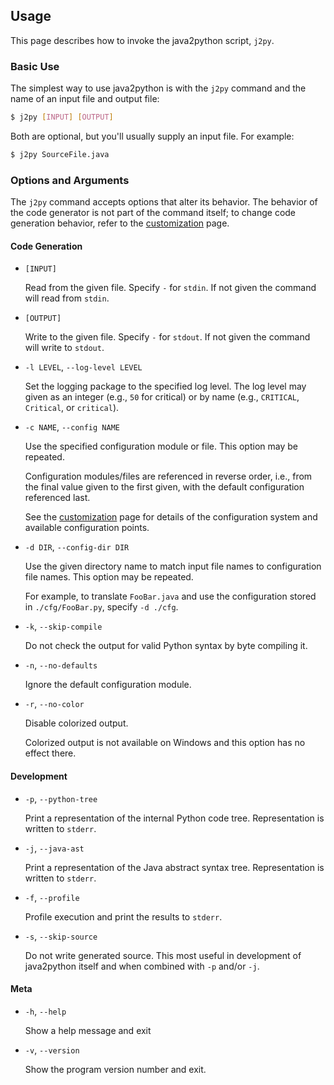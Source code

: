 ## Usage

This page describes how to invoke the java2python script, `j2py`.


### Basic Use

The simplest way to use java2python is with the `j2py` command
and the name of an input file and output file:

```bash
$ j2py [INPUT] [OUTPUT]
```

Both are optional, but you'll usually supply an input file.  For example:

```bash
$ j2py SourceFile.java
```


### Options and Arguments

The `j2py` command accepts options that alter its behavior.
The behavior of the code generator is not part of the command itself;
to change code generation behavior, refer to the [customization](customization.md)
page.


#### Code Generation

  * `[INPUT]`

    Read from the given file.  Specify `-` for `stdin`.  If not
    given the command will read from `stdin`.

  * `[OUTPUT]`

    Write to the given file.  Specify `-` for `stdout`.  If not
    given the command will write to `stdout`.

  * `-l LEVEL`, `--log-level LEVEL`

    Set the logging package to the specified log level.  The log level
    may given as an integer (e.g., `50` for critical) or by name
    (e.g., `CRITICAL`, `Critical`, or `critical`).

  * `-c NAME`, `--config NAME`

    Use the specified configuration module or file.  This option may
    be repeated.

    Configuration modules/files are referenced in reverse order, i.e.,
    from the final value given to the first given, with the default
    configuration referenced last.

    See the [customization](customization.md) page for details of the
    configuration system and available configuration points.

  * `-d DIR`, `--config-dir DIR`

    Use the given directory name to match input file names to
    configuration file names.  This option may be repeated.
    
    For example, to translate
    `FooBar.java` and use the configuration stored in
    `./cfg/FooBar.py`, specify `-d ./cfg`.

  * `-k`, `--skip-compile`

    Do not check the output for valid Python syntax by byte compiling it.

  * `-n`, `--no-defaults`

    Ignore the default configuration module.

  * `-r`, `--no-color`

    Disable colorized output.

    Colorized output is not available on Windows and this option has no effect
    there.


#### Development

  * `-p`, `--python-tree`

    Print a representation of the internal Python code tree.
    Representation is written to `stderr`.

  * `-j`, `--java-ast`

    Print a representation of the Java abstract syntax tree.
    Representation is written to `stderr`.

  * `-f`, `--profile`

    Profile execution and print the results to `stderr`.

  * `-s`, `--skip-source`

    Do not write generated source.  This most useful in development of
    java2python itself and when combined with `-p` and/or
    `-j`.


#### Meta

  * `-h`, `--help`

    Show a help message and exit

  * `-v`, `--version`

    Show the program version number and exit.


